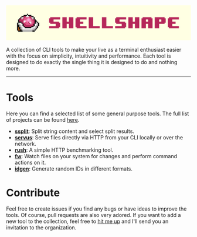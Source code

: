 ![](media/banner.jpg)

A collection of CLI tools to make your live as a terminal enthusiast easier with the focus on simplicity, intuitivity and performance. Each tool is designed to do exactly the single thing it is designed to do and nothing more.

---

# Tools

Here you can find a selected list of some general purpose tools. The full list of projects can be found [here](https://github.com/orgs/shellshape/repositories).

- [**ssplit**](https://github.com/shellshape/ssplit): Split string content and select split results.
- [**servus**](https://github.com/shellshape/servus): Serve files directly via HTTP from your CLI locally or over the network.
- [**rush**](https://github.com/shellshape/rush): A simple HTTP benchmarking tool.
- [**fw**](https://github.com/shellshape/fw): Watch files on your system for changes and perform command actions on it.
- [**idgen**](https://github.com/shellshape/idgen): Generate random IDs in different formats.

# Contribute

Feel free to create issues if you find any bugs or have ideas to improve the tools. Of course, pull requests are also very adored. If you want to add a new tool to the collection, feel free to [hit me up](https://www.zekro.de/contact) and I'll send you an invitation to the organization.
